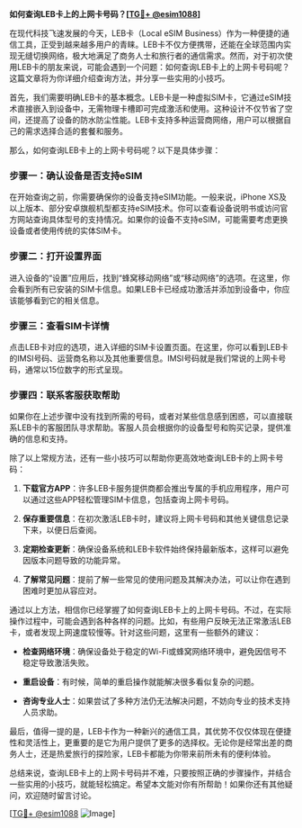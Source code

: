 **如何查询LEB卡上的上网卡号码？[[TG💪+ @esim1088](https://t.me/s/esim1088)]**

在现代科技飞速发展的今天，LEB卡（Local eSIM Business）作为一种便捷的通信工具，正受到越来越多用户的青睐。LEB卡不仅方便携带，还能在全球范围内实现无缝切换网络，极大地满足了商务人士和旅行者的通信需求。然而，对于初次使用LEB卡的朋友来说，可能会遇到一个问题：如何查询LEB卡上的上网卡号码呢？这篇文章将为你详细介绍查询方法，并分享一些实用的小技巧。

首先，我们需要明确LEB卡的基本概念。LEB卡是一种虚拟SIM卡，它通过eSIM技术直接嵌入到设备中，无需物理卡槽即可完成激活和使用。这种设计不仅节省了空间，还提高了设备的防水防尘性能。LEB卡支持多种运营商网络，用户可以根据自己的需求选择合适的套餐和服务。

那么，如何查询LEB卡上的上网卡号码呢？以下是具体步骤：

### 步骤一：确认设备是否支持eSIM

在开始查询之前，你需要确保你的设备支持eSIM功能。一般来说，iPhone XS及以上版本、部分安卓旗舰机型都支持eSIM技术。你可以查看设备说明书或访问官方网站查询具体型号的支持情况。如果你的设备不支持eSIM，可能需要考虑更换设备或者使用传统的实体SIM卡。

### 步骤二：打开设置界面

进入设备的“设置”应用后，找到“蜂窝移动网络”或“移动网络”的选项。在这里，你会看到所有已安装的SIM卡信息。如果LEB卡已经成功激活并添加到设备中，你应该能够看到它的相关信息。

### 步骤三：查看SIM卡详情

点击LEB卡对应的选项，进入详细的SIM卡设置页面。在这里，你可以看到LEB卡的IMSI号码、运营商名称以及其他重要信息。IMSI号码就是我们常说的上网卡号码，通常以15位数字的形式呈现。

### 步骤四：联系客服获取帮助

如果你在上述步骤中没有找到所需的号码，或者对某些信息感到困惑，可以直接联系LEB卡的客服团队寻求帮助。客服人员会根据你的设备型号和购买记录，提供准确的信息和支持。

除了以上常规方法，还有一些小技巧可以帮助你更高效地查询LEB卡的上网卡号码：

1. **下载官方APP**：许多LEB卡服务提供商都会推出专属的手机应用程序，用户可以通过这些APP轻松管理SIM卡信息，包括查询上网卡号码。
   
2. **保存重要信息**：在初次激活LEB卡时，建议将上网卡号码和其他关键信息记录下来，以便日后查阅。

3. **定期检查更新**：确保设备系统和LEB卡软件始终保持最新版本，这样可以避免因版本问题导致的功能异常。

4. **了解常见问题**：提前了解一些常见的使用问题及其解决办法，可以让你在遇到困难时更加从容应对。

通过以上方法，相信你已经掌握了如何查询LEB卡上的上网卡号码。不过，在实际操作过程中，可能会遇到各种各样的问题。比如，有些用户反映无法正常激活LEB卡，或者发现上网速度较慢等。针对这些问题，这里有一些额外的建议：

- **检查网络环境**：确保设备处于稳定的Wi-Fi或蜂窝网络环境中，避免因信号不稳定导致激活失败。
  
- **重启设备**：有时候，简单的重启操作就能解决很多看似复杂的问题。

- **咨询专业人士**：如果尝试了多种方法仍无法解决问题，不妨向专业的技术支持人员求助。

最后，值得一提的是，LEB卡作为一种新兴的通信工具，其优势不仅仅体现在便捷性和灵活性上，更重要的是它为用户提供了更多的选择权。无论你是经常出差的商务人士，还是热爱旅行的探险家，LEB卡都能为你带来前所未有的便利体验。

总结来说，查询LEB卡上的上网卡号码并不难，只要按照正确的步骤操作，并结合一些实用的小技巧，就能轻松搞定。希望本文能对你有所帮助！如果你还有其他疑问，欢迎随时留言讨论。

[[TG💪+ @esim1088](https://t.me/s/esim1088) ![Image](https://i.postimg.cc/4NQfJmqS/Snipaste-2025-05-13-00-14-12.png)]